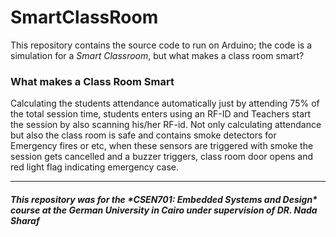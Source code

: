 # SmartClassRoom

This repository contains the source code to run on Arduino; the code is a simulation for a *Smart Classroom*, but what makes a class room smart?

<h3> What makes a Class Room Smart </h3>

Calculating the students attendance automatically just by attending 75% of the total session time, students enters using an RF-ID
and Teachers start the session by also scanning his/her RF-id.
Not only calculating attendance but also the class room is safe and contains smoke detectors for Emergency fires or etc,
when these sensors are triggered with smoke the session gets cancelled and a buzzer triggers, class room door opens and red light flag indicating emergency case.

----------------------------------------------------------------------------------------------------------------------------------

<h5> This repository was for the *CSEN701: Embedded Systems and Design* course at the German University in Cairo under supervision
  of DR. Nada Sharaf </h5>
